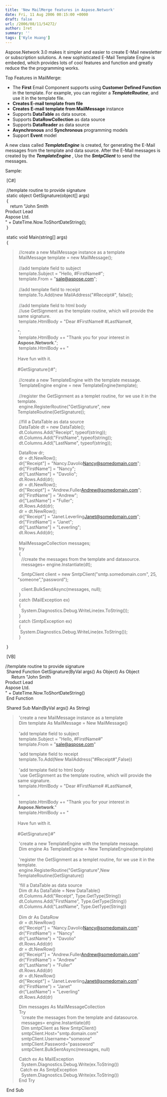 ```yaml
---
title: 'New MailMerge features in Aspose.Network'
date: Fri, 11 Aug 2006 00:15:00 +0000
draft: false
url: /2006/08/11/54272/
author: Iret
summary: ''
tags: ['Kyle Huang']
---
```


Aspose.Network 3.0 makes it simpler and easier to create E-Mail newsletter or subscription solutions. A new sophisticated E-Mail Template Engine is embeded, which provides lots of cool features and function and greatly reduce the the programming works.

Top Features in MailMerge:

*   The **First** Email Component supports using **Customer Defined Function** in the template. For example, you can register a _**TemplateRoutine**_, and use it in the template file.
*   **Creates E-mail template from file**
*   **Creates** **E-mail** **template from MailMessage** instance
*   Supports **DataTable** as data source.
*   Supports **DataRowCollection** as data source
*   Supports **DataReader** as data source
*   **Asynchronous** and **Synchronous** programming models
*   Support **Event** model

A new class called _**TemplateEngine**_ is created, for generating the E-Mail messages from the template and data source. After the E-Mail messages is created by the _**TemplateEngine**_ , Use the _**SmtpClient**_ to send the messages.

Sample:

 \[C#\]  

 //template routine to provide signature  
 static object GetSignature(object\[\] args)  
 {  
    return "John Smith<br>Product Lead<br>Aspose Ltd.<br>" + DateTime.Now.ToShortDateString();  
 }

  

 static void Main(string\[\] args)  
 {  

>  //create a new MailMessage instance as a template  
>  MailMessage template = new MailMessage();  
>    
>  //add template field to subject  
>  template.Subject = "Hello, #FirstName#";  
>  template.From = "sale@aspose.com";  
>    
>  //add template field to receipt  
>  template.To.Add(new MailAddress("#Receipt#", false));  
>    
>  //add template field to html body  
>  //use GetSignment as the template routine, which will provide the same signature.  
>  template.HtmlBody = "Dear #FirstName# #LastName#,<br><br>";  
>  template.HtmlBody += "Thank you for your interest in <STRONG>Aspose.Network</STRONG>.";  
>  template.HtmlBody += "<br><br>Have fun with it.<br><br>#GetSignature()#";  
>    
>  //create a new TemplateEngine with the template message.  
>  TemplateEngine engine = new TemplateEngine(template);  
>    
>  //register the GetSignment as a templet routine, for we use it in the template.  
>  engine.RegisterRoutine("GetSignature", new TemplateRoutine(GetSignature));  
>   
>  //fill a DataTable as data source  
>  DataTable dt = new DataTable();  
>  dt.Columns.Add("Receipt", typeof(string));  
>  dt.Columns.Add("FirstName", typeof(string));  
>  dt.Columns.Add("LastName", typeof(string));  
>   
>  DataRow dr;  
>  dr = dt.NewRow();  
>  dr\["Receipt"\] = "Nancy.Davolio<Nancy@somedomain.com>";  
>  dr\["FirstName"\] = "Nancy";  
>  dr\["LastName"\] = "Davolio";  
>  dt.Rows.Add(dr);  
>  dr = dt.NewRow();  
>  dr\["Receipt"\] = "Andrew.Fuller<Andrew@somedomain.com>";  
>  dr\["FirstName"\] = "Andrew";  
>  dr\["LastName"\] = "Fuller";  
>  dt.Rows.Add(dr);  
>  dr = dt.NewRow();  
>  dr\["Receipt"\] = "Janet.Leverling<Janet@somedomain.com>";  
>  dr\["FirstName"\] = "Janet";  
>  dr\["LastName"\] = "Leverling";  
>  dt.Rows.Add(dr);  
>    
>  MailMessageCollection messages;  
>  try  
>  {  
>    //create the messages from the template and datasource.  
>    messages= engine.Instantiate(dt);
> 
>    SmtpClient client = new SmtpClient("smtp.somedomain.com", 25, "someone","password");
> 
>    client.BulkSendAsync(messages, null);  
>  }  
>  catch (MailException ex)  
>  {  
>    System.Diagnostics.Debug.WriteLine(ex.ToString());  
>  }  
>  catch (SmtpException ex)  
>  {  
>   System.Diagnostics.Debug.WriteLine(ex.ToString());  
>  }  

 }  

  
 \[VB\]  

//template routine to provide signature  
 Shared Function GetSignature(ByVal args() As Object) As Object  
     Return "John Smith<br>Product Lead<br>Aspose Ltd.<br>" + DateTime.Now.ToShortDateString()  
 End Function  

  

 Shared Sub Main(ByVal args() As String)  

>  'create a new MailMessage instance as a template  
>  Dim template As MailMessage = New MailMessage()  
>    
>  'add template field to subject  
>  template.Subject = "Hello, #FirstName#"  
>  template.From = "sale@aspose.com"  
>   
>  'add template field to receipt  
>  template.To.Add(New MailAddress("#Receipt#",False))  
>    
>  'add template field to html body  
>  'use GetSignment as the template routine, which will provide the same signature.  
>  template.HtmlBody = "Dear #FirstName# #LastName#,<br><br>"  
>  template.HtmlBody += "Thank you for your interest in <STRONG>Aspose.Network</STRONG>."  
>  template.HtmlBody += "<br><br>Have fun with it.<br><br>#GetSignature()#"
> 
>   
>  'create a new TemplateEngine with the template message.  
>  Dim engine As TemplateEngine = New TemplateEngine(template)  
>    
>  'register the GetSignment as a templet routine, for we use it in the template.  
>  engine.RegisterRoutine("GetSignature",New TemplateRoutine(GetSignature))  
>   
>  'fill a DataTable as data source  
>  Dim dt As DataTable = New DataTable()  
>  dt.Columns.Add("Receipt", Type.GetType(String))  
>  dt.Columns.Add("FirstName", Type.GetType(String))  
>  dt.Columns.Add("LastName", Type.GetType(String))  
>    
>  Dim dr As DataRow  
>  dr = dt.NewRow()  
>  dr\["Receipt"\] = "Nancy.Davolio<Nancy@somedomain.com>"  
>  dr("FirstName") = "Nancy"  
>  dr("LastName") = "Davolio"  
>  dt.Rows.Add(dr)  
>  dr = dt.NewRow()  
>  dr\["Receipt"\] = "Andrew.Fuller<Andrew@somedomain.com>"  
>  dr("FirstName") = "Andrew"  
>  dr("LastName") = "Fuller"  
>  dt.Rows.Add(dr)  
>  dr = dt.NewRow()  
>  dr\["Receipt"\] = "Janet.Leverling<Janet@somedomain.com>"  
>  dr("FirstName") = "Janet"  
>  dr("LastName") = "Leverling"  
>  dt.Rows.Add(dr)  
>   
>  Dim messages As MailMessageCollection  
>  Try  
>    'create the messages from the template and datasource.  
>    messages= engine.Instantiate(dt)  
>    Dim smtpClient as New SmtpClient()  
>    smtpClient.Host="smtp.domain.com"  
>    smtpClient.Username="someone"  
>    smtpClient.Password="passoword"  
>    smtpClient.BulkSentAsync(messages, null)  
>   
>  Catch ex As MailException  
>    System.Diagnostics.Debug.Write(ex.ToString())  
>   Catch ex As SmtpException  
>    System.Diagnostics.Debug.Write(ex.ToString())  
>  End Try  

 End Sub







